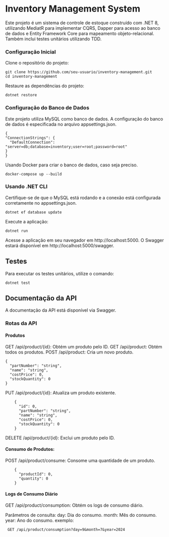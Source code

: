 # Inventory Management System

Este projeto é um sistema de controle de estoque construído com .NET 8, utilizando MediatR para implementar CQRS, Dapper para acesso ao banco de dados e Entity Framework Core para mapeamento objeto-relacional. Também inclui testes unitários utilizando TDD.

### Configuração Inicial
  Clone o repositório do projeto:

    git clone https://github.com/seu-usuario/inventory-management.git
    cd inventory-management

Restaure as dependências do projeto:

    dotnet restore

### Configuração do Banco de Dados
Este projeto utiliza MySQL como banco de dados. A configuração do banco de dados é especificada no arquivo appsettings.json.

    {
    "ConnectionStrings": {
      "DefaultConnection": "server=db;database=inventory;user=root;password=root"
    }
    }
    
Usando Docker para criar o banco de dados, caso seja preciso.

    docker-compose up --build

### Usando .NET CLI
  Certifique-se de que o MySQL está rodando e a conexão está configurada corretamente no appsettings.json.

    dotnet ef database update

  Execute a aplicação:

    dotnet run

  Acesse a aplicação em seu navegador em http://localhost:5000. O Swagger estará disponível em http://localhost:5000/swagger.
  

## Testes

Para executar os testes unitários, utilize o comando:

    dotnet test
    

## Documentação da API

  A documentação da API está disponível via Swagger.

### Rotas da API

#### Produtos

GET /api/product/{id}: Obtém um produto pelo ID.
GET /api/product: Obtém todos os produtos.
POST /api/product: Cria um novo produto.

    {
      "partNumber": "string",
      "name": "string",
      "costPrice": 0,
      "stockQuantity": 0
    }
    
PUT /api/product/{id}: Atualiza um produto existente.

        {
          "id": 0,
          "partNumber": "string",
          "name": "string",
          "costPrice": 0,
          "stockQuantity": 0
        }

DELETE /api/product/{id}: Exclui um produto pelo ID.

#### Consumo de Produtos:

POST /api/product/consume: Consome uma quantidade de um produto.

        {
          "productId": 0,
          "quantity": 0
        }

#### Logs de Consumo Diário

GET /api/product/consumption: Obtém os logs de consumo diário.

  Parâmetros de consulta:
            day: Dia do consumo.
            month: Mês do consumo.
            year: Ano do consumo.
 exemplo: 
 
     GET /api/product/consumption?day=9&month=7&year=2024
